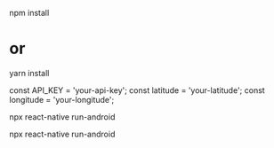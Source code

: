 <!-- Install dependencies: -->


 npm install
# or
yarn install


const API_KEY = 'your-api-key';
const latitude = 'your-latitude';
const longitude = 'your-longitude';

<!-- Run the application: -->

<!-- For Android: -->

npx react-native run-android


npx react-native run-android
